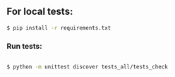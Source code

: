## For local tests:

```bash
$ pip install -r requirements.txt
```

### Run tests:

```bash

$ python -m unittest discover tests_all/tests_check

```
